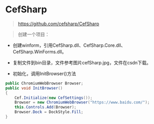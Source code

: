 # CefSharp

> https://github.com/cefsharp/CefSharp


> 创建一个项目：

- 创建winform，引用CefSharp.dll、CefSharp.Core.dll、CefSharp.WinForms.dll。

- 复制文件到bin目录，文件参考图片cefSharp.jpg，文件在csdn下载。

- 初始化，调用InitBrowser()方法

```c#
public ChromiumWebBrowser Browser;
public void InitBrowser()
{
    Cef.Initialize(new CefSettings());
    Browser = new ChromiumWebBrowser("https://www.baidu.com/");
    this.Controls.Add(Browser);
    Browser.Dock = DockStyle.Fill;
}
```
